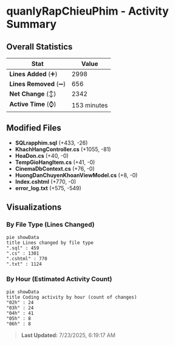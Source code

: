 # quanlyRapChieuPhim - Activity Summary 

## Overall Statistics

| Stat                   | Value                                                             |
| ---------------------- | ----------------------------------------------------------------- |
| **Lines Added** (➕)   | 2998                                          |
| **Lines Removed** (➖) | 656                                        |
| **Net Change** (↕)    | 2342                |
| **Active Time** (⌚)   | 153 minutes |


## Modified Files
- **SQLrapphim.sql** (+433, -26)
- **KhachHangController.cs** (+1055, -81)
- **HoaDon.cs** (+40, -0)
- **TempGioHangItem.cs** (+41, -0)
- **CinemaDbContext.cs** (+76, -0)
- **HuongDanChuyenKhoanViewModel.cs** (+8, -0)
- **Index.cshtml** (+770, -0)
- **error_log.txt** (+575, -549)

## Visualizations

### By File Type (Lines Changed)

```mermaid
pie showData
title Lines changed by file type
".sql" : 459
".cs" : 1301
".cshtml" : 770
".txt" : 1124
```

### By Hour (Estimated Activity Count)

```mermaid
pie showData
title Coding activity by hour (count of changes)
"02h" : 24
"03h" : 24
"04h" : 41
"05h" : 8
"06h" : 8
```


> **Last Updated:** 7/23/2025, 6:19:17 AM